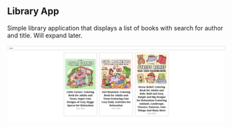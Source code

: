## Library App

Simple library application that displays a list of books with search for author and title. Will expand later.

![App](landing.png)
